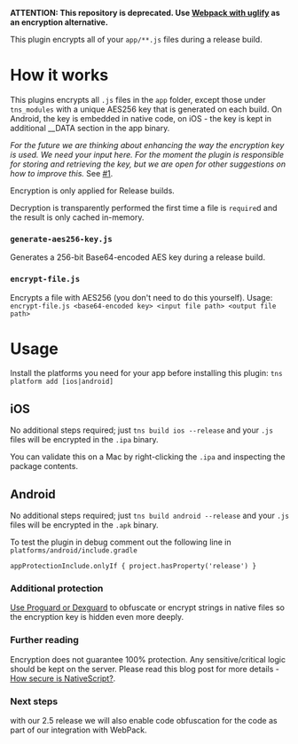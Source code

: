 __ATTENTION: This repository is deprecated. Use [Webpack with uglify](https://docs.nativescript.org/tooling/bundling-with-webpack#uglifyjs) as an encryption alternative.__


This plugin encrypts all of your `app/**.js` files during a release build.

# How it works
This plugins encrypts all `.js` files in the `app` folder, except those under `tns_modules` with a unique AES256 key that is generated on  each build.
On Android, the key is embedded in native code, on iOS - the key is kept in additional __DATA section in the app binary.

*For the future we are thinking about enhancing the way the encryption key is used. We need your input here. For the moment the plugin is responsible for storing and retrieving the key, but we are open for other suggestions on how to improve this.* See [#1](https://github.com/NativeScript/nativescript-app-encryption/issues/1).

Encryption is only applied for Release builds.

Decryption is transparently performed the first time a file is `require`d and the result is only cached in-memory.

### `generate-aes256-key.js`
Generates a 256-bit Base64-encoded AES key during a release build.

### `encrypt-file.js`
Encrypts a file with AES256 (you don't need to do this yourself).
Usage: `encrypt-file.js <base64-encoded key> <input file path> <output file path>`

# Usage
Install the platforms you need for your app before installing this plugin: `tns platform add [ios|android]`

## iOS
No additional steps required; just `tns build ios --release` and your `.js` files will be encrypted in the `.ipa` binary.

You can validate this on a Mac by right-clicking the `.ipa` and inspecting the package contents.

## Android
No additional steps required; just `tns build android --release` and your `.js` files will be encrypted in the `.apk` binary.

To test the plugin in debug comment out the following line in `platforms/android/include.gradle`

`appProtectionInclude.onlyIf { project.hasProperty('release') }`

### Additional protection
[Use Proguard or Dexguard](http://proguard.sourceforge.net/FAQ.html#encrypt) to obfuscate or encrypt strings in native files so the encryption key is hidden even more deeply. 

### Further reading
Encryption does not guarantee 100% protection. Any sensitive/critical logic should be kept on the server. Please read this blog post for more details - [How secure is NativeScript?](https://www.nativescript.org/blog/how-secure-is-nativescript).

### Next steps
with our 2.5 release we will also enable code obfuscation for the code as part of our integration with WebPack.
